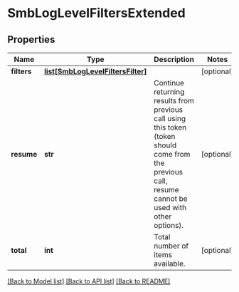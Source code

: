 # SmbLogLevelFiltersExtended

## Properties
Name | Type | Description | Notes
------------ | ------------- | ------------- | -------------
**filters** | [**list[SmbLogLevelFiltersFilter]**](SmbLogLevelFiltersFilter.md) |  | [optional] 
**resume** | **str** | Continue returning results from previous call using this token (token should come from the previous call, resume cannot be used with other options). | [optional] 
**total** | **int** | Total number of items available. | [optional] 

[[Back to Model list]](../README.md#documentation-for-models) [[Back to API list]](../README.md#documentation-for-api-endpoints) [[Back to README]](../README.md)


